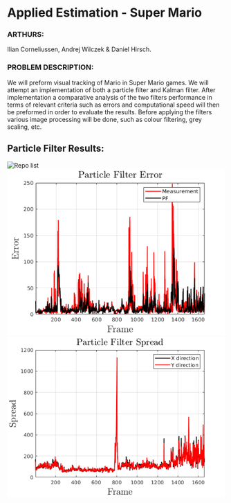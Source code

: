 # Applied Estimation - Super Mario
### ARTHURS:
Ilian Corneliussen, Andrej Wilczek & Daniel Hirsch.
### PROBLEM DESCRIPTION:
We will preform visual tracking of Mario in 
Super Mario games. We will attempt an implementation of both a
particle filter and Kalman filter. After implementation a comparative 
analysis of the two filters performance in terms of relevant criteria 
such as errors and computational speed will then be preformed in order 
to evaluate the results. Before applying the filters various image 
processing will be done, such as colour filtering, grey scaling, etc.

## Particle Filter Results:
![Repo list](Images/PF_results.png)
![Repo list](/Images/AME_PF.png)
![Repo list](/Images/PFS_PF.png)

